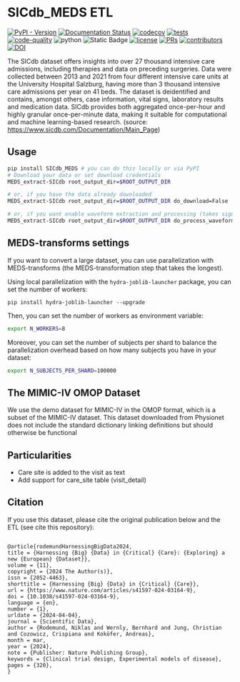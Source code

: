 # SICdb_MEDS ETL

[![PyPI - Version](https://img.shields.io/pypi/v/SICdb_MEDS)](https://pypi.org/project/SICdb_MEDS/)
[![Documentation Status](https://readthedocs.org/projects/SICdb_MEDS/badge/?version=latest)](https://SICdb_MEDS.readthedocs.io/en/latest/?badge=latest)
[![codecov](https://codecov.io/gh/rvandewater/SICdb_MEDS/graph/badge.svg?token=E7H6HKZV3O)](https://codecov.io/gh/rvandewater/SICdb_MEDS)
[![tests](https://github.com/rvandewater/SICdb_MEDS/actions/workflows/tests.yaml/badge.svg)](https://github.com/rvandewater/SICdb_MEDS/actions/workflows/tests.yml)
[![code-quality](https://github.com/rvandewater/SICdb_MEDS/actions/workflows/code-quality-main.yaml/badge.svg)](https://github.com/rvandewater/SICdb_MEDS/actions/workflows/code-quality-main.yaml)
![python](https://img.shields.io/badge/-Python_3.12-blue?logo=python&logoColor=white)
![Static Badge](https://img.shields.io/badge/MEDS-0.3.3-blue)
[![license](https://img.shields.io/badge/License-MIT-green.svg?labelColor=gray)](https://github.com/rvandewater/SICdb_MEDS#license)
[![PRs](https://img.shields.io/badge/PRs-welcome-brightgreen.svg)](https://github.com/rvandewater/SICdb_MEDS/pulls)
[![contributors](https://img.shields.io/github/contributors/rvandewater/SICdb_MEDS.svg)](https://github.com/rvandewater/SICdb_MEDS/graphs/contributors)
[![DOI](https://zenodo.org/badge/932832366.svg)](https://doi.org/10.5281/zenodo.14893938)

The SICdb dataset offers insights into over 27 thousand intensive care admissions, including therapies and data on
preceding surgeries. Data were collected between 2013 and 2021 from four different intensive care units at the
University Hospital Salzburg, having more than 3 thousand intensive care admissions per year on 41 beds. The dataset is
deidentified and contains, amongst others, case information, vital signs, laboratory results and medication data. SICdb
provides both aggregated once-per-hour and highly granular once-per-minute data, making it suitable for computational
and machine learning-based research. (source: https://www.sicdb.com/Documentation/Main_Page)

## Usage

```bash
pip install SICdb_MEDS # you can do this locally or via PyPI
# Download your data or set download credentials
MEDS_extract-SICdb root_output_dir=$ROOT_OUTPUT_DIR

# or, if you have the data already downloaded
MEDS_extract-SICdb root_output_dir=$ROOT_OUTPUT_DIR do_download=False

# or, if you want enable waveform extraction and processing (takes significantly longer and up to 100GB of RAM)
MEDS_extract-SICdb root_output_dir=$ROOT_OUTPUT_DIR do_process_waveform=True
```

## MEDS-transforms settings

If you want to convert a large dataset, you can use parallelization with MEDS-transforms
(the MEDS-transformation step that takes the longest).

Using local parallelization with the `hydra-joblib-launcher` package, you can set the number of workers:

```
pip install hydra-joblib-launcher --upgrade
```

Then, you can set the number of workers as environment variable:

```bash
export N_WORKERS=8
```

Moreover, you can set the number of subjects per shard to balance the parallelization overhead based on how many
subjects you have in your dataset:

```bash
export N_SUBJECTS_PER_SHARD=100000
```

## The MIMIC-IV OMOP Dataset

We use the demo dataset for MIMIC-IV in the OMOP format, which is a subset of the MIMIC-IV dataset.
This dataset downloaded from Physionet does not include the standard dictionary linking definitions but should otherwise
be functional

## Particularities

- Care site is added to the visit as text
- Add support for care_site table (visit_detail)

## Citation

If you use this dataset, please cite the original publication below and the ETL (see cite this repository):

```

@article{rodemundHarnessingBigData2024,
title = {Harnessing {Big} {Data} in {Critical} {Care}: {Exploring} a new {European} {Dataset}},
volume = {11},
copyright = {2024 The Author(s)},
issn = {2052-4463},
shorttitle = {Harnessing {Big} {Data} in {Critical} {Care}},
url = {https://www.nature.com/articles/s41597-024-03164-9},
doi = {10.1038/s41597-024-03164-9},
language = {en},
number = {1},
urldate = {2024-04-04},
journal = {Scientific Data},
author = {Rodemund, Niklas and Wernly, Bernhard and Jung, Christian and Cozowicz, Crispiana and Koköfer, Andreas},
month = mar,
year = {2024},
note = {Publisher: Nature Publishing Group},
keywords = {Clinical trial design, Experimental models of disease},
pages = {320},
}

```
